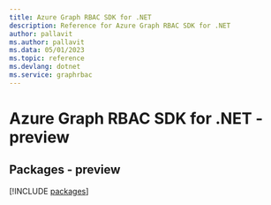 ```yaml
---
title: Azure Graph RBAC SDK for .NET
description: Reference for Azure Graph RBAC SDK for .NET
author: pallavit
ms.author: pallavit
ms.data: 05/01/2023
ms.topic: reference
ms.devlang: dotnet
ms.service: graphrbac
---
```

# Azure Graph RBAC SDK for .NET - preview
## Packages - preview
[!INCLUDE [packages](graph-rbac-index.md)]